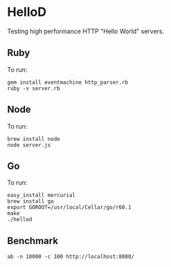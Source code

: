 HelloD
====================

Testing high performance HTTP "Hello World" servers.

Ruby
-----------

To run:

    gem install eventmachine http_parser.rb
    ruby -v server.rb

Node
-----------

To run:

    brew install node
    node server.js

Go
-----------

To run:

    easy_install mercurial
    brew install go
    export GOROOT=/usr/local/Cellar/go/r60.1
    make
    ./hellod

Benchmark
-----------
    ab -n 10000 -c 100 http://localhost:8080/
